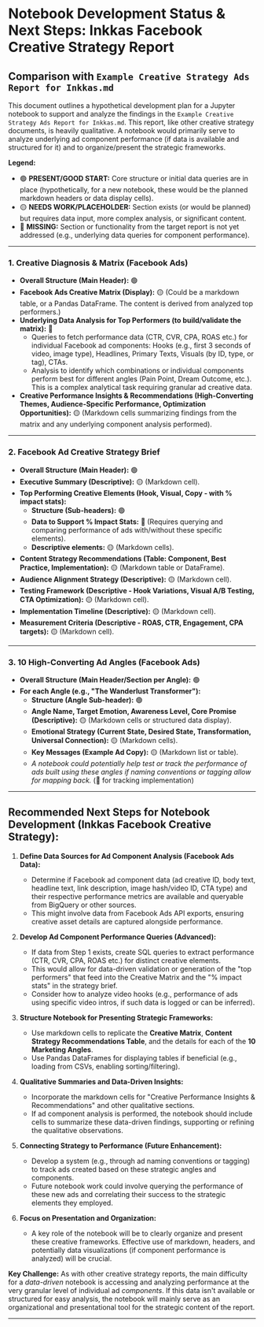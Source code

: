 # Notebook Development Status & Next Steps: Inkkas Facebook Creative Strategy Report

## Comparison with `Example Creative Strategy Ads Report for Inkkas.md`

This document outlines a hypothetical development plan for a Jupyter notebook to support and analyze the findings in the `Example Creative Strategy Ads Report for Inkkas.md`. This report, like other creative strategy documents, is heavily qualitative. A notebook would primarily serve to analyze underlying ad component performance (if data is available and structured for it) and to organize/present the strategic frameworks.

**Legend:**
*   🟢 **PRESENT/GOOD START:** Core structure or initial data queries are in place (hypothetically, for a new notebook, these would be the planned markdown headers or data display cells).
*   🟡 **NEEDS WORK/PLACEHOLDER:** Section exists (or would be planned) but requires data input, more complex analysis, or significant content.
*   🔴 **MISSING:** Section or functionality from the target report is not yet addressed (e.g., underlying data queries for component performance).

---

### 1. **Creative Diagnosis & Matrix (Facebook Ads)**
*   **Overall Structure (Main Header):** 🟢
*   **Facebook Ads Creative Matrix (Display):** 🟡 (Could be a markdown table, or a Pandas DataFrame. The content is derived from analyzed top performers.)
*   **Underlying Data Analysis for Top Performers (to build/validate the matrix):** 🔴
    *   Queries to fetch performance data (CTR, CVR, CPA, ROAS etc.) for individual Facebook ad components: Hooks (e.g., first 3 seconds of video, image type), Headlines, Primary Texts, Visuals (by ID, type, or tag), CTAs.
    *   Analysis to identify which combinations or individual components perform best for different angles (Pain Point, Dream Outcome, etc.). This is a complex analytical task requiring granular ad creative data.
*   **Creative Performance Insights & Recommendations (High-Converting Themes, Audience-Specific Performance, Optimization Opportunities):** 🟡 (Markdown cells summarizing findings from the matrix and any underlying component analysis performed).

---

### 2. **Facebook Ad Creative Strategy Brief**
*   **Overall Structure (Main Header):** 🟢
*   **Executive Summary (Descriptive):** 🟡 (Markdown cell).
*   **Top Performing Creative Elements (Hook, Visual, Copy - with % impact stats):**
    *   **Structure (Sub-headers):** 🟢
    *   **Data to Support % Impact Stats:** 🔴 (Requires querying and comparing performance of ads with/without these specific elements).
    *   **Descriptive elements:** 🟡 (Markdown cells).
*   **Content Strategy Recommendations (Table: Component, Best Practice, Implementation):** 🟡 (Markdown table or DataFrame).
*   **Audience Alignment Strategy (Descriptive):** 🟡 (Markdown cell).
*   **Testing Framework (Descriptive - Hook Variations, Visual A/B Testing, CTA Optimization):** 🟡 (Markdown cell).
*   **Implementation Timeline (Descriptive):** 🟡 (Markdown cell).
*   **Measurement Criteria (Descriptive - ROAS, CTR, Engagement, CPA targets):** 🟡 (Markdown cell).

---

### 3. **10 High-Converting Ad Angles (Facebook Ads)**
*   **Overall Structure (Main Header/Section per Angle):** 🟢
*   **For each Angle (e.g., "The Wanderlust Transformer"):**
    *   **Structure (Angle Sub-header):** 🟢
    *   **Angle Name, Target Emotion, Awareness Level, Core Promise (Descriptive):** 🟡 (Markdown cells or structured data display).
    *   **Emotional Strategy (Current State, Desired State, Transformation, Universal Connection):** 🟡 (Markdown cells).
    *   **Key Messages (Example Ad Copy):** 🟡 (Markdown list or table).
    *   *A notebook could potentially help test or track the performance of ads built using these angles if naming conventions or tagging allow for mapping back.* (🔴 for tracking implementation)

---

## Recommended Next Steps for Notebook Development (Inkkas Facebook Creative Strategy):

1.  **Define Data Sources for Ad Component Analysis (Facebook Ads Data):**
    *   Determine if Facebook ad component data (ad creative ID, body text, headline text, link description, image hash/video ID, CTA type) and their respective performance metrics are available and queryable from BigQuery or other sources.
    *   This might involve data from Facebook Ads API exports, ensuring creative asset details are captured alongside performance.

2.  **Develop Ad Component Performance Queries (Advanced):**
    *   If data from Step 1 exists, create SQL queries to extract performance (CTR, CVR, CPA, ROAS etc.) for distinct creative elements.
    *   This would allow for data-driven validation or generation of the "top performers" that feed into the Creative Matrix and the "% impact stats" in the strategy brief.
    *   Consider how to analyze video hooks (e.g., performance of ads using specific video intros, if such data is logged or can be inferred).

3.  **Structure Notebook for Presenting Strategic Frameworks:**
    *   Use markdown cells to replicate the **Creative Matrix**, **Content Strategy Recommendations Table**, and the details for each of the **10 Marketing Angles**.
    *   Use Pandas DataFrames for displaying tables if beneficial (e.g., loading from CSVs, enabling sorting/filtering).

4.  **Qualitative Summaries and Data-Driven Insights:**
    *   Incorporate the markdown cells for "Creative Performance Insights & Recommendations" and other qualitative sections.
    *   If ad component analysis is performed, the notebook should include cells to summarize these data-driven findings, supporting or refining the qualitative observations.

5.  **Connecting Strategy to Performance (Future Enhancement):**
    *   Develop a system (e.g., through ad naming conventions or tagging) to track ads created based on these strategic angles and components.
    *   Future notebook work could involve querying the performance of these new ads and correlating their success to the strategic elements they employed.

6.  **Focus on Presentation and Organization:**
    *   A key role of the notebook will be to clearly organize and present these creative frameworks. Effective use of markdown, headers, and potentially data visualizations (if component performance is analyzed) will be crucial.

**Key Challenge:** As with other creative strategy reports, the main difficulty for a *data-driven* notebook is accessing and analyzing performance at the very granular level of individual ad *components*. If this data isn't available or structured for easy analysis, the notebook will mainly serve as an organizational and presentational tool for the strategic content of the report.

--- 